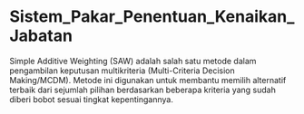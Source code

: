 # Sistem_Pakar_Penentuan_Kenaikan_Jabatan

Simple Additive Weighting (SAW) adalah salah satu metode dalam pengambilan keputusan multikriteria (Multi-Criteria Decision Making/MCDM). Metode ini digunakan untuk membantu memilih alternatif terbaik dari sejumlah pilihan berdasarkan beberapa kriteria yang sudah diberi bobot sesuai tingkat kepentingannya.

